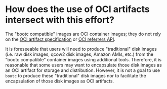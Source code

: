 # How does the use of OCI artifacts intersect with this effort?

The "bootc compatible" images are OCI container images; they do not rely on the [OCI artifact specification](https://github.com/opencontainers/image-spec/blob/main/artifacts-guidance.md) or [OCI referrers API](https://github.com/opencontainers/distribution-spec/blob/main/spec.md#enabling-the-referrers-api).

It is foreseeable that users will need to produce "traditional" disk images (i.e. raw disk images, qcow2 disk images, Amazon AMIs, etc.) from the "bootc compatible" container images using additional tools. Therefore, it is reasonable that some users may want to encapsulate those disk images as an OCI artifact for storage and distribution. However, it is not a goal to use `bootc` to produce these "traditional" disk images nor to facilitate the encapsulation of those disk images as OCI artifacts.
